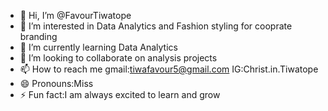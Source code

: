 - 👋 Hi, I’m @FavourTiwatope
- 👀 I’m interested in Data Analytics and Fashion styling for cooprate branding
- 🌱 I’m currently learning Data Analytics
- 💞️ I’m looking to collaborate on analysis projects
- 📫 How to reach me gmail:tiwafavour5@gmail.com IG:Christ.in.Tiwatope
- 😄 Pronouns:Miss
- ⚡ Fun fact:I am always excited to learn and grow

<!---
FavourTiwatope/FavourTiwatope is a ✨ special ✨ repository because its `README.md` (this file) appears on your GitHub profile.
You can click the Preview link to take a look at your changes.
--->
